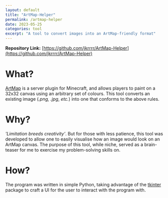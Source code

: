 ```yaml
---
layout: default
title: "ArtMap-Helper"
permalink: /artmap-helper
date: 2023-05-25
categories: tool
excerpt: "A tool to convert images into an ArtMap-friendly format"
---
```


**Repository Link:** [https://github.com/jkrrrr/ArtMap-Helper](https://github.com/jkrrrr/ArtMap-Helper)

# What?
[ArtMap](https://gitlab.com/BlockStack/ArtMap) is a server plugin for Minecraft, and allows players to paint on a 32x32 canvas using an arbitrary set of colours. This tool converts an existing image (*.png, .jpg*, *etc.*) into one that conforms to the above rules.

# Why?
*'Limitation breeds creativity'*. But for those with less patience, this tool was developed to allow one to easily visualise how an image would look on an ArtMap canvas. The purpose of this tool, while niche, served as a brain-teaser for me to exercise my problem-solving skills on.

# How?
The program was written in simple Python, taking advantage of the [tkinter](https://docs.python.org/3/library/tkinter.html) package to craft a UI for the user to interact with the program with.
